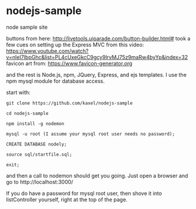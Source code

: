 # nodejs-sample
node sample site

buttons from here: http://livetools.uiparade.com/button-builder.html#
took a few cues on setting up the Express MVC from this video: https://www.youtube.com/watch?v=nleI7IbpGhc&list=PL4cUxeGkcC9gcy9lrvMJ75z9maRw4byYp&index=32
favicon art from: https://www.favicon-generator.org

and the rest is Node.js, npm, JQuery, Express, and ejs templates. I use the npm mysql module for database access.

start with:
```
git clone https://github.com/kaxel/nodejs-sample

cd nodejs-sample

npm install -g nodemon

mysql -u root (I assume your mysql root user needs no password);

CREATE DATABASE nodely;

source sql/startfile.sql;

exit;
```

and then a call to nodemon should get you going. Just open a browser and go to http://localhost:3000/

If you do have a password for mysql root user, then shove it into listController yourself, right at the top of the page.